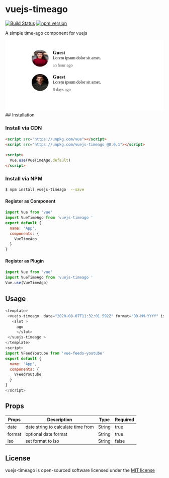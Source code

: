 # vuejs-timeago 
[![Build Status](https://travis-ci.org/abakermi/vuejs-timeago.svg?branch=master)](https://travis-ci.org/abakermi/vuejs-timeago) [![npm version](https://badge.fury.io/js/vuejs-timeago.svg)](https://badge.fury.io/js/vuejs-timeago )


A simple time-ago component for vuejs

<img src="media/screenshot.png" width="">
<br>
## Installation

### Install via CDN
```html
<script src="https://unpkg.com/vue"></script>
<script src="https://unpkg.com/vuejs-timeago @0.0.1"></script>

<script>
  Vue.use(VueTimeAgo.default)
</script>
```

### Install via NPM
```sh
$ npm install vuejs-timeago  --save
```

#### Register as Component
```js
import Vue from 'vue'
import VueTimeAgo from 'vuejs-timeago '
export default {
  name: 'App',
  components: {
    VueTimeAgo
  }
}
```

#### Register as Plugin
```js
import Vue from 'vue'
import VueTimeAgo from 'vuejs-timeago '
Vue.use(VueTimeAgo)
```

## Usage

```js
<template>
 <vuejs-timeago  date="2020-08-07T11:32:01.592Z" format="DD-MM-YYYY" iso="true" > 
   <slot >
     ago
     </slot>
 </vuejs-timeago >
</template>
<script>
import VFeedYoutube from 'vue-feeds-youtube'
export default {
  name: 'App',
  components: {
    VFeedYoutube
  }
}
</script>
```

## Props
|Props|Description|Type|Required|
|-----|-----------|----|--------|
|date|date string to calculate time from |String|true
|format|optional date format  |String|true
|iso|set format to iso |String|false


## License

vuejs-timeago  is open-sourced software licensed under the [MIT license](http://opensource.org/licenses/MIT)